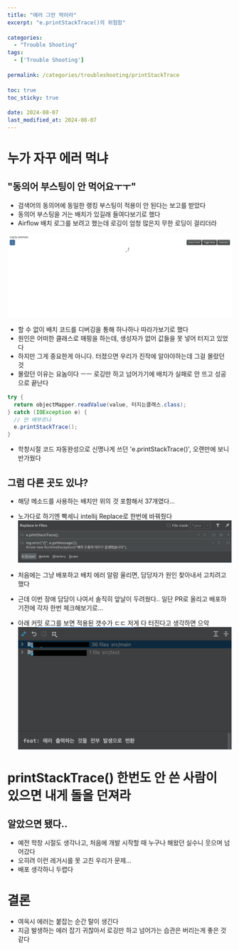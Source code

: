 ```yaml
---
title: "에러 그만 먹어라"
excerpt: "e.printStackTrace()의 위험함"

categories:
  - "Trouble Shooting"
tags:
  - ['Trouble Shooting']

permalink: /categories/troubleshooting/printStackTrace

toc: true
toc_sticky: true

date: 2024-08-07
last_modified_at: 2024-08-07
---
```

# 누가 자꾸 에러 먹냐
## "동의어 부스팅이 안 먹어요ㅜㅜ"
- 검색어의 동의어에 동일한 랭킹 부스팅이 적용이 안 된다는 보고를 받았다
- 동의어 부스팅을 거는 배치가 있길래 들여다보기로 했다
- Airflow 배치 로그를 보려고 했는데 로깅이 엄청 많은지 무한 로딩이 걸리더라

![img](/assets/images/posts_img/troubleshooting/print-stack-trace/img.png)

- 할 수 없이 배치 코드를 디버깅을 통해 하나하나 따라가보기로 했다
- 원인은 어떠한 클래스로 매핑을 하는데, 생성자가 없어 값들을 못 넣어 터지고 있었다
- 하지만 그게 중요한게 아니다. 터졌으면 우리가 진작에 알아야하는데 그걸 몰랐던 것
- 몰랐던 이유는 요놈이다 ㅡㅡ 로깅만 하고 넘어가기에 배치가 실패로 안 뜨고 성공으로 끝난다

```java
try {
  return objectMapper.readValue(value, 터지는클래스.class);
} catch (IOException e) {
  // 안 배부르냐
  e.printStackTrace();
}
```

- 학창시절 코드 자동완성으로 신명나게 쓰던 'e.printStackTrace()', 오랜만에 보니 반가웠다
## 그럼 다른 곳도 있냐?
- 해당 메소드를 사용하는 배치만 위의 것 포함해서 37개였다...
- 노가다로 하기엔 빡세니 intellij Replace로 한번에 바꿔줬다
![img2](/assets/images/posts_img/troubleshooting/print-stack-trace/img2.png)

- 처음에는 그냥 배포하고 배치 에러 알람 울리면, 담당자가 원인 찾아내서 고치려고 했다
- 근데 이번 장애 담당이 나여서 솔직히 앞날이 두려웠다.. 일단 PR로 올리고 배포하기전에 각자 한번 체크해보기로...
- 아래 커밋 로그를 보면 적용된 갯수가 ㄷㄷ 저게 다 터진다고 생각하면 으악
![img3](/assets/images/posts_img/troubleshooting/print-stack-trace/img3.png)

# printStackTrace() 한번도 안 쓴 사람이 있으면 내게 돌을 던져라
## 알았으면 됐다..
- 예전 학창 시절도 생각나고, 처음에 개발 시작할 때 누구나 해왔던 실수니 웃으며 넘어갔다
- 오히려 이런 레거시를 못 고친 우리가 문제...
- 배포 생각하니 두렵다

# 결론
- 여윽시 에러는 붙잡는 순간 탈이 생긴다
- 지금 발생하는 에러 잡기 귀찮아서 로깅만 하고 넘어가는 습관은 버리는게 좋은 것 같다


